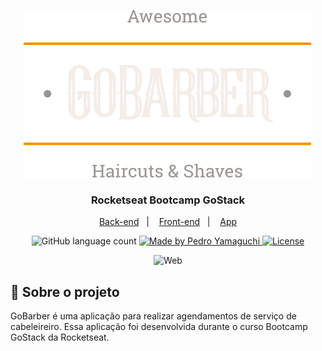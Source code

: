 <p align="center">
  <img alt="GoBarber Logo" src="./frontend/src/assets/logo.svg">
</p>

<h3 align="center">
  Rocketseat Bootcamp GoStack
</h3>

<p align="center">
  <a href="./backend">Back-end</a>&nbsp;&nbsp;&nbsp;|&nbsp;&nbsp;&nbsp;
  <a href="./frontend">Front-end</a>&nbsp;&nbsp;&nbsp;|&nbsp;&nbsp;&nbsp;
  <a href="./appgobarber">App</a>
</p>

<p align="center">
  <img alt="GitHub language count" src="https://img.shields.io/github/languages/count/hiroyamaguch/GoBarber?color=04D361">

  <a href="https://pedroyamaguchi.dev/">
    <img alt="Made by Pedro Yamaguchi" src="https://img.shields.io/badge/made%20by-Pedro%20Yamaguchi-04D361">
  </a>
  
  <a href="./LICENSE">
    <img alt="License" src="https://img.shields.io/badge/license-MIT-04D361">
  </a>  
</p>

<p align="center">
  <img alt="Web" src="https://github.com/hiroyamaguch/assets/blob/1e18d6c19e621ff6f2990d28be93d4590cc47b5e/gobarber/web.gif">
</p>

## :memo: Sobre o projeto
GoBarber é uma aplicação para realizar agendamentos de serviço de cabeleireiro. Essa aplicação foi desenvolvida durante o curso Bootcamp GoStack da Rocketseat.

